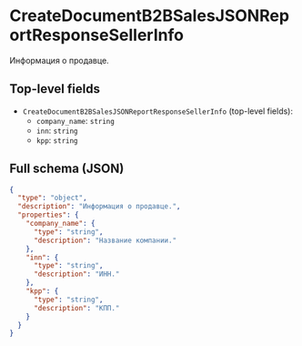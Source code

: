 # CreateDocumentB2BSalesJSONReportResponseSellerInfo

Информация о продавце.

## Top-level fields
- `CreateDocumentB2BSalesJSONReportResponseSellerInfo` (top-level fields):
  - `company_name`: `string`
  - `inn`: `string`
  - `kpp`: `string`

## Full schema (JSON)
```json
{
  "type": "object",
  "description": "Информация о продавце.",
  "properties": {
    "company_name": {
      "type": "string",
      "description": "Название компании."
    },
    "inn": {
      "type": "string",
      "description": "ИНН."
    },
    "kpp": {
      "type": "string",
      "description": "КПП."
    }
  }
}
```
